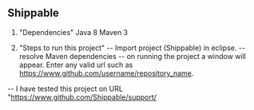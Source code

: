 ## Shippable

1. "Dependencies"
    Java 8
    Maven 3

2. "Steps to run this project"
-- Import project (Shippable) in eclipse.
-- resolve Maven dependencies
-- on running the project a window will appear. Enter any valid url such as https://www.github.com/username/repository_name.

-- I have tested this project on URL "https://www.github.com/Shippable/support/
